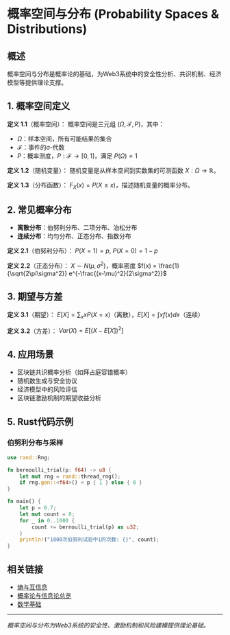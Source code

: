 # 概率空间与分布 (Probability Spaces & Distributions)

## 概述

概率空间与分布是概率论的基础，为Web3系统中的安全性分析、共识机制、经济模型等提供理论支撑。

## 1. 概率空间定义

**定义 1.1**（概率空间）：
概率空间是三元组 $(\Omega, \mathcal{F}, P)$，其中：

- $\Omega$：样本空间，所有可能结果的集合
- $\mathcal{F}$：事件的σ-代数
- $P$：概率测度，$P: \mathcal{F} \to [0,1]$，满足 $P(\Omega) = 1$

**定义 1.2**（随机变量）：
随机变量是从样本空间到实数集的可测函数 $X: \Omega \to \mathbb{R}$。

**定义 1.3**（分布函数）：
$F_X(x) = P(X \leq x)$，描述随机变量的概率分布。

## 2. 常见概率分布

- **离散分布**：伯努利分布、二项分布、泊松分布
- **连续分布**：均匀分布、正态分布、指数分布

**定义 2.1**（伯努利分布）：
$P(X=1) = p,\ P(X=0) = 1-p$

**定义 2.2**（正态分布）：
$X \sim N(\mu, \sigma^2)$，概率密度 $f(x) = \frac{1}{\sqrt{2\pi\sigma^2}} e^{-\frac{(x-\mu)^2}{2\sigma^2}}$

## 3. 期望与方差

**定义 3.1**（期望）：
$E[X] = \sum_x xP(X=x)$（离散），$E[X] = \int x f(x) dx$（连续）

**定义 3.2**（方差）：
$Var(X) = E[(X-E[X])^2]$

## 4. 应用场景

- 区块链共识概率分析（如拜占庭容错概率）
- 随机数生成与安全协议
- 经济模型中的风险评估
- 区块链激励机制的期望收益分析

## 5. Rust代码示例

### 伯努利分布与采样

```rust
use rand::Rng;

fn bernoulli_trial(p: f64) -> u8 {
    let mut rng = rand::thread_rng();
    if rng.gen::<f64>() < p { 1 } else { 0 }
}

fn main() {
    let p = 0.7;
    let mut count = 0;
    for _ in 0..1000 {
        count += bernoulli_trial(p) as u32;
    }
    println!("1000次伯努利试验中1的次数: {}", count);
}
```

## 相关链接

- [熵与互信息](02_Entropy_Mutual_Information.md)
- [概率论与信息论总览](../03_Probability_Information_Theory/)
- [数学基础](../)

---

*概率空间与分布为Web3系统的安全性、激励机制和风险建模提供理论基础。*
